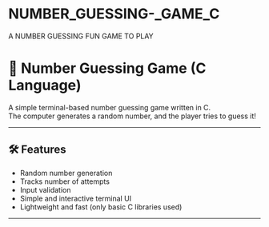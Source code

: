 # NUMBER_GUESSING-_GAME_C
A NUMBER GUESSING FUN GAME TO PLAY
# 🎯 Number Guessing Game (C Language)

A simple terminal-based number guessing game written in C.  
The computer generates a random number, and the player tries to guess it!

---

## 🛠 Features

- Random number generation
- Tracks number of attempts
- Input validation
- Simple and interactive terminal UI
- Lightweight and fast (only basic C libraries used)

---
